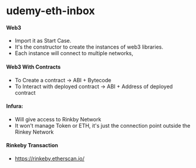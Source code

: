 # udemy-eth-inbox

#### Web3 
- Import it as Start Case. 
- It's the constructor to create the instances of web3 libraries. 
- Each instance will connect to multiple networks,

#### Web3 With Contracts
- To Create a contract -> ABI + Bytecode
- To Interact with deployed contract -> ABI + Address of deployed contract

#### Infura:
- Will give access to Rinkby Network
- It won't manage Token or ETH, it's just the connection point outside the Rinkey Network

#### Rinkeby Transaction 
- https://rinkeby.etherscan.io/